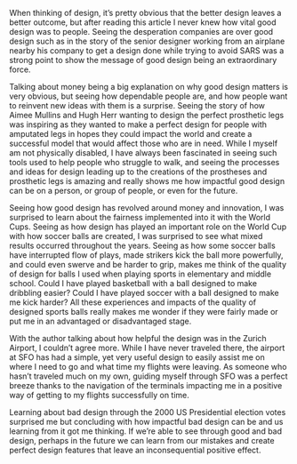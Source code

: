 When thinking of design, it’s pretty obvious that the better design leaves a better outcome, but after reading this article I never knew how vital good design was to people. Seeing the desperation companies are over good design such as in the story of the senior designer working from an airplane nearby his company to get a design done while trying to avoid SARS was a strong point to show the message of good design being an extraordinary force. 

Talking about money being a big explanation on why good design matters is very obvious, but seeing how dependable people are, and how people want to reinvent new ideas with them is a surprise. Seeing the story of how Aimee Mullins and Hugh Herr wanting to design the perfect prosthetic legs was inspiring as they wanted to make a perfect design for people with amputated legs in hopes they could impact the world and create a successful model that would affect those who are in need. While I myself am not physically disabled, I have always been fascinated in seeing such tools used to help people who struggle to walk, and seeing the processes and ideas for design leading up to the creations of the prostheses and prosthetic legs is amazing and really shows me how impactful good design can be on a person, or group of people, or even for the future.

Seeing how good design has revolved around money and innovation, I was surprised to learn about the fairness implemented into it with the World Cups. Seeing as how design has played an important role on the World Cup with how soccer balls are created, I was surprised to see what mixed results occurred throughout the years. Seeing as how some soccer balls have interrupted flow of plays, made strikers kick the ball more powerfully, and could even swerve and be harder to grip, makes me think of the quality of design for balls I used when playing sports in elementary and middle school. Could I have played basketball with a ball designed to make dribbling easier? Could I have played soccer with a ball designed to make me kick harder? All these experiences and impacts of the quality of designed sports balls really makes me wonder if they were fairly made or put me in an advantaged or disadvantaged stage.

With the author talking about how helpful the design was in the Zurich Airport, I couldn’t agree more. While I have never traveled there, the airport at SFO has had a simple, yet very useful design to easily assist me on where I need to go and what time my flights were leaving. As someone who hasn’t traveled much on my own, guiding myself through SFO was a perfect breeze thanks to the navigation of the terminals impacting me in a positive way of getting to my flights successfully on time.

Learning about bad design through the 2000 US Presidential election votes surprised me but concluding with how impactful bad design can be and us learning from it got me thinking. If we’re able to see through good and bad design, perhaps in the future we can learn from our mistakes and create perfect design features that leave an inconsequential positive effect. 
